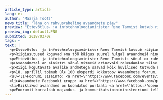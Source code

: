 ```yaml
---
article_type: article
lang: et
author: "Maarja Toots"
news_title: "Täna on rahvusvaheline avaandmete päev"
preview: "Ettevõtlus- ja infotehnoloogiaminister Rene Tammist kutsub riigiasutusi tegema enda kogutavad andmed lihtsasti kättesaadavaks."
preview_img: default.PNG
submitted: 2018/03/02
tags: ~
text: |
  <p>Ettevõtlus- ja infotehnoloogiaminister Rene Tammist kutsub riigiasutusi tegema enda kogutavad andmed lihtsasti kättesaadavaks.</p>
  <p>Riigiasutused koguvad oma töö käigus suurel hulgal avaandmeid ning seaduse kohaselt on neil kohustus teha avaandmed kättesaadavaks ka kodanikele ja ettevõtjatele. Avaandmete all mõistetakse infot, mis on isikustamata, näiteks üldine liiklusõnnetuste või kuritegevuse statistika, aga ka hetkeolukorra kirjeldus erinevate ühiskondlike näitajate osas.</p>
  <p>Ettevõtlus- ja infotehnoloogiaminister Rene Tammisti sõnul on rahvusvaheline avalike andmete päev hea meeldetuletus ka Eesti riigiasutustele, kes ei ole veel oma kogutavaid avalikke andmeid opendata.riik.ee lehele üles laadinud. “Inimestel peab olema võimalik tutvuda neid huvitavate andmetega riigis toimuvate protsesside kohta ja teha informeeritud otsuseid. Kutsun üles kõiki Eesti riigiasutusi oma avalikku statistikat jagama ka avalikult veebis,“ selgitas Tammist andmete avalikuks tegemise olulisust.</p>
  <p>Avaandmetel on ministri sõnul mitmeid erinevaid rakendamise viise. Näiteks on valitsuse tegevuse suuremaks läbipaistvuseks arendatud töölaud, mis võimaldab jälgida riigieelarve kasutamist. Samuti on juba täna võimalik tänu avaandmetele jälgida Tallinna ühistranspordi kaarti, kus on kuvatud reaalaja pilt ühissõidukite peatustest ja asukohtadest. „Hea näide avaandmete kasutustest on muidugi ka Maanteeameti ja liiklusrakenduse Waze’i koostöö. Maanteeamet jagab Waze’ile infot teeolude- ja tööde, aga ka hooldussõidukite tegevuste kohta,“ kirjeldas minister.</p>
  <p>Riigi kogutavate avalike andmetega saavad kõik huvilised tutvuda majandus- ja kommunikatsiooniministeeriumi hallatavas portaalis opendata.riik.ee. „Riigi andmete avalikustamise eesmärk on tagada demokraatlik riigikorraldus, läbipaistvus ja avalike ülesannete täitmise jälgimise võimalikkus, kuid ka andmete väärindamine ja rakendamine. Avalikke andmeid on lubatud ja isegi tervitatav kasutada ettevõtluse eesmärgil. Lisaks hõlbustab avaandmete ühte portaali kogumine tehisintellekti lahenduste kasutuselevõttu, mis saavad samuti neid andmeid oma töös rakendada,“ ütles Tammist.</p>
  <p>18. aprillil toimub üle 100 eksperdi kokkutoov Avaandmete foorum, kus arutletakse, missuguseid riigi andmeid võib pidada avalikeks andmeteks ja milline info peaks ka edaspidi jääma juurdepääsupiiranguga, et kaitsta inimeste privaatsust./p>
  <ul><li>Foorumi lisainfo: <a href=\"https://www.facebook.com/events/1132093016967875\">https://www.facebook.com/events/1132093016967875/</a></li>
  <li>Avaandmete Facebooki grupp: <a href=\"https://www.facebook.com/groups/1792458637715167\">https://www.facebook.com/groups/1792458637715167/</a></li>   
  <li>Riiklikud avaandmed on koondatud portaali <a href=\"https://opendata.riik.ee.\">opendata.riik.ee</a></li></ul>
  <p>Foorumit korraldab majandus- ja kommunikatsiooniministeeriumi tellimusel MTÜ Open Knowledge Estonia (OK-EE) koostöös Riigi Infosüsteemi Ametiga. Sündmust rahastatakse Euroopa Liidu struktuuritoetuse toetusskeemist "Infoühiskonna teadlikkuse tõstmine" Euroopa Regionaalarengu Fondi rahastusel. Infopäeva aitab läbi viia HYPE-LAB OÜ.</p>
---
```

